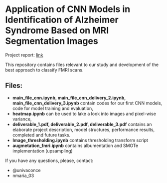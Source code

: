 # Application of CNN Models in Identification of Alzheimer Syndrome Based on MRI Segmentation Images 

Project report: [link](https://www.overleaf.com/read/nzvjpgmcwvqf)

This repository contains files relevant to our study and development of the best approach to classify FMRI scans.
## Files:
* **main_file_cnn.ipynb, main_file_cnn_delivery_2.ipynb, main_file_cnn_delivery_3.ipynb** contain codes for our first CNN models, code for model training and evaluation,
* **heatmap.ipynb** can be used to lake a look into images and pixel-wise variance,
* **deliverable_1.pdf, deliverable_2.pdf, deliverable_3.pdf** contains an elaborate project description, model structures, performance results, completed and future tasks.
* **Image_thresholding.ipynb** contains thresholding transform script
* **augmetation_fmri.ipynb** contains albumentation and SMOTe implementation (upsampling)

If you have any questions, please, contact: 
* @univaconce
* nmaria_03
